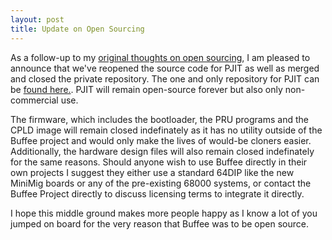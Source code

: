 ```yaml
---
layout: post
title: Update on Open Sourcing
---
```


As a follow-up to my [original thoughts on open sourcing](https://www.buffee.ca/a-note-on-open-source/), I am pleased to announce that we've reopened the source code for PJIT as well as merged and closed the private repository. The one and only repository for PJIT can be [found here.](https://github.com/nonarkitten/pseudo-jit). PJIT will remain open-source forever but also only non-commercial use.

The firmware, which includes the bootloader, the PRU programs and the CPLD image will remain closed indefinately as it has no utility outside of the Buffee project and would only make the lives of would-be cloners easier. Additionally, the hardware design files will also remain closed indefinately for the same reasons. Should anyone wish to use Buffee directly in their own projects I suggest they either use a standard 64DIP like the new MiniMig boards or any of the pre-existing 68000 systems, or contact the Buffee Project directly to discuss licensing terms to integrate it directly.

I hope this middle ground makes more people happy as I know a lot of you jumped on board for the very reason that Buffee was to be open source.
